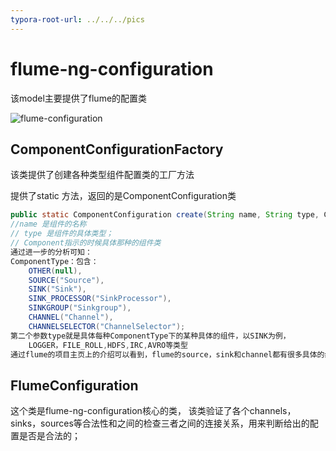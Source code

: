 ```yaml
---
typora-root-url: ../../../pics
---
```


# flume-ng-configuration

该model主要提供了flume的配置类

![flume-configuration](/flume/flume-configuration.png)

## ComponentConfigurationFactory

该类提供了创建各种类型组件配置类的工厂方法

提供了static 方法，返回的是ComponentConfiguration类

```java
public static ComponentConfiguration create(String name, String type, ComponentType component) throws ConfigurationException {...}
//name 是组件的名称
// type 是组件的具体类型；
// Component指示的时候具体那种的组件类
通过进一步的分析可知：
ComponentType：包含：
    OTHER(null),
    SOURCE("Source"),
    SINK("Sink"),
    SINK_PROCESSOR("SinkProcessor"),
    SINKGROUP("Sinkgroup"),
    CHANNEL("Channel"),
    CHANNELSELECTOR("ChannelSelector");
第二个参数type就是具体每种ComponentType下的某种具体的组件，以SINK为例，
	LOGGER，FILE_ROLL,HDFS,IRC,AVRO等类型
通过flume的项目主页上的介绍可以看到，flume的source，sink和channel都有很多具体的细分类型；
```

## FlumeConfiguration 

这个类是flume-ng-configuration核心的类， 该类验证了各个channels，sinks，sources等合法性和之间的检查三者之间的连接关系，用来判断给出的配置是否是合法的；